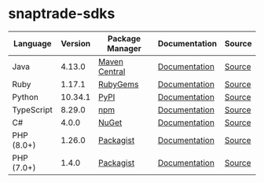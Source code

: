 # snaptrade-sdks

|Language|Version|Package Manager|Documentation|Source|
|-|-|-|-|-|
|Java|4.13.0|[Maven Central](https://central.sonatype.com/artifact/com.konfigthis/snaptrade-java-sdk/4.13.0)|[Documentation](https://github.com/passiv/snaptrade-sdks/tree/master/sdks/java/README.md)|[Source](https://github.com/passiv/snaptrade-sdks/tree/master/sdks/java)|
|Ruby|1.17.1|[RubyGems](https://rubygems.org/gems/snaptrade/versions/1.17.1)|[Documentation](https://github.com/passiv/snaptrade-sdks/tree/master/sdks/ruby/README.md)|[Source](https://github.com/passiv/snaptrade-sdks/tree/master/sdks/ruby)|
|Python|10.34.1|[PyPI](https://pypi.org/project/snaptrade-python-sdk/10.34.1)|[Documentation](https://github.com/passiv/snaptrade-sdks/tree/master/sdks/python/README.md)|[Source](https://github.com/passiv/snaptrade-sdks/tree/master/sdks/python)|
|TypeScript|8.29.0|[npm](https://www.npmjs.com/package/snaptrade-typescript-sdk/v/8.29.0)|[Documentation](https://github.com/passiv/snaptrade-sdks/tree/master/sdks/typescript/README.md)|[Source](https://github.com/passiv/snaptrade-sdks/tree/master/sdks/typescript)|
|C#|4.0.0|[NuGet](https://nuget.org/packages/SnapTrade.Net/4.0.0)|[Documentation](https://github.com/passiv/snaptrade-sdks/tree/master/sdks/csharp/README.md)|[Source](https://github.com/passiv/snaptrade-sdks/tree/master/sdks/csharp)|
|PHP (8.0+)|1.26.0|[Packagist](https://packagist.org/packages/konfig/snaptrade-php-sdk#1.26.0)|[Documentation](https://github.com/passiv/snaptrade-php-sdk/blob/main/README.md)|[Source](https://github.com/passiv/snaptrade-php-sdk)|
|PHP (7.0+)|1.4.0|[Packagist](https://packagist.org/packages/konfig/snaptrade-php-7-sdk#1.4.0)|[Documentation](https://github.com/passiv/snaptrade-php-7-sdk/blob/main/README.md)|[Source](https://github.com/passiv/snaptrade-php-7-sdk)|